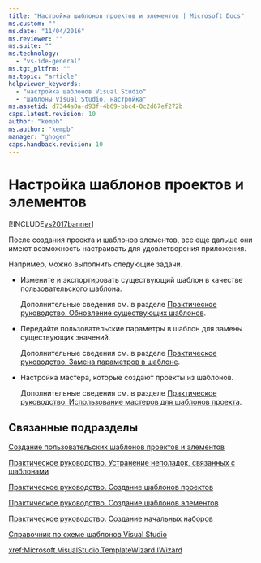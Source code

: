 ```yaml
---
title: "Настройка шаблонов проектов и элементов | Microsoft Docs"
ms.custom: ""
ms.date: "11/04/2016"
ms.reviewer: ""
ms.suite: ""
ms.technology: 
  - "vs-ide-general"
ms.tgt_pltfrm: ""
ms.topic: "article"
helpviewer_keywords: 
  - "настройка шаблонов Visual Studio"
  - "шаблоны Visual Studio, настройка"
ms.assetid: d7344a0a-d93f-4b69-bbc4-0c2d67ef272b
caps.latest.revision: 10
author: "kempb"
ms.author: "kempb"
manager: "ghogen"
caps.handback.revision: 10
---
```

# Настройка шаблонов проектов и элементов
[!INCLUDE[vs2017banner](../code-quality/includes/vs2017banner.md)]

После создания проекта и шаблонов элементов, все еще дальше они имеют возможность настраивать для удовлетворения приложения.  
  
 Например, можно выполнить следующие задачи.  
  
-   Измените и экспортировать существующий шаблон в качестве пользовательского шаблона.  
  
     Дополнительные сведения см. в разделе [Практическое руководство. Обновление существующих шаблонов](../ide/how-to-update-existing-templates.md).  
  
-   Передайте пользовательские параметры в шаблон для замены существующих значений.  
  
     Дополнительные сведения см. в разделе [Практическое руководство. Замена параметров в шаблоне](../ide/how-to-substitute-parameters-in-a-template.md).  
  
-   Настройка мастера, которые создают проекты из шаблонов.  
  
     Дополнительные сведения см. в разделе [Практическое руководство. Использование мастеров для шаблонов проекта](../extensibility/how-to-use-wizards-with-project-templates.md).  
  
## Связанные подразделы  
 [Создание пользовательских шаблонов проектов и элементов](../ide/creating-project-and-item-templates.md)  
  
 [Практическое руководство. Устранение неполадок, связанных с шаблонами](../ide/how-to-troubleshoot-templates.md)  
  
 [Практическое руководство. Создание шаблонов проектов](../ide/how-to-create-project-templates.md)  
  
 [Практическое руководство. Создание шаблонов элементов](../ide/how-to-create-item-templates.md)  
  
 [Практическое руководство. Создание начальных наборов](../ide/how-to-create-starter-kits.md)  
  
 [Справочник по схеме шаблонов Visual Studio](../extensibility/visual-studio-template-schema-reference.md)  
  
 <xref:Microsoft.VisualStudio.TemplateWizard.IWizard>